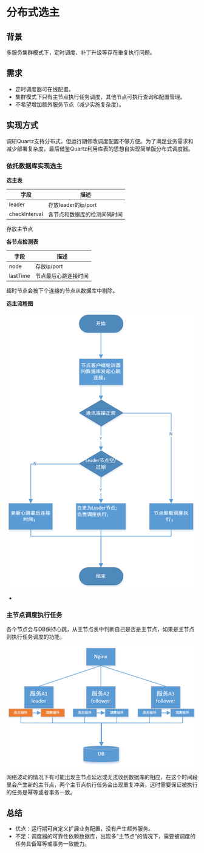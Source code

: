
# 分布式选主

## 背景

多服务集群模式下，定时调度、补丁升级等存在重复执行问题。

## 需求
- 定时调度器可在线配置。
- 集群模式下只有主节点执行任务调度，其他节点可执行查询和配置管理。
- 不希望增加额外服务节点（减少实施复杂度）。

## 实现方式
调研Quartz支持分布式，但运行期修改调度配置不够方便。为了满足业务需求和减少部署复杂度，最后借鉴Quartz利用库表的思想自实现简单版分布式调度器。

### 依托数据库实现选主

**选主表**

字段 | 描述
---|---
leader | 存放leader的ip/port
checkInterval | 各节点和数据库的检测间隔时间
存放主节点


**各节点检测表**

字段 | 描述
---|---
node | 存放ip/port
lastTime | 节点最后心跳连接时间

超时节点会被下个连接的节点从数据库中剔除。


**选主流程图**

![image](/resources/images/20200211211200.jpg)

- 

### 主节点调度执行任务
各个节点会与DB保持心跳，从主节点表中判断自己是否是主节点，如果是主节点则执行任务调度的功能。

![image](/resources/images/20200211212500.jpg)

网络波动的情况下有可能出现主节点延迟或无法收到数据库的相应，在这个时间段里会产生新的主节点，两个主节点执行任务会出现重复冲突，这时需要保证被执行的任务是幂等或者事务一致。

## 总结
- 优点：运行期可自定义扩展业务配置，没有产生额外服务。
- 不足：调度器的可靠性依赖数据库，出现多“主节点”的情况下，需要被调度的任务具备幂等或事务一致能力。





